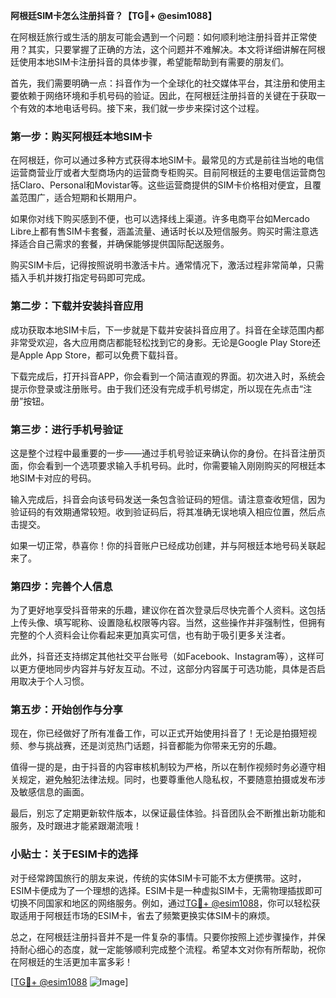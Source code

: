 **阿根廷SIM卡怎么注册抖音？【TG💪+ @esim1088】**

在阿根廷旅行或生活的朋友可能会遇到一个问题：如何顺利地注册抖音并正常使用？其实，只要掌握了正确的方法，这个问题并不难解决。本文将详细讲解在阿根廷使用本地SIM卡注册抖音的具体步骤，希望能帮助到有需要的朋友们。

首先，我们需要明确一点：抖音作为一个全球化的社交媒体平台，其注册和使用主要依赖于网络环境和手机号码的验证。因此，在阿根廷注册抖音的关键在于获取一个有效的本地电话号码。接下来，我们就一步步来探讨这个过程。

### 第一步：购买阿根廷本地SIM卡

在阿根廷，你可以通过多种方式获得本地SIM卡。最常见的方式是前往当地的电信运营商营业厅或者大型商场内的运营商专柜购买。目前阿根廷的主要电信运营商包括Claro、Personal和Movistar等。这些运营商提供的SIM卡价格相对便宜，且覆盖范围广，适合短期和长期用户。

如果你对线下购买感到不便，也可以选择线上渠道。许多电商平台如Mercado Libre上都有售SIM卡套餐，涵盖流量、通话时长以及短信服务。购买时需注意选择适合自己需求的套餐，并确保能够提供国际配送服务。

购买SIM卡后，记得按照说明书激活卡片。通常情况下，激活过程非常简单，只需插入手机并拨打指定号码即可完成。

### 第二步：下载并安装抖音应用

成功获取本地SIM卡后，下一步就是下载并安装抖音应用了。抖音在全球范围内都非常受欢迎，各大应用商店都能轻松找到它的身影。无论是Google Play Store还是Apple App Store，都可以免费下载抖音。

下载完成后，打开抖音APP，你会看到一个简洁直观的界面。初次进入时，系统会提示你登录或注册账号。由于我们还没有完成手机号绑定，所以现在先点击“注册”按钮。

### 第三步：进行手机号验证

这是整个过程中最重要的一步——通过手机号验证来确认你的身份。在抖音注册页面，你会看到一个选项要求输入手机号码。此时，你需要输入刚刚购买的阿根廷本地SIM卡对应的号码。

输入完成后，抖音会向该号码发送一条包含验证码的短信。请注意查收短信，因为验证码的有效期通常较短。收到验证码后，将其准确无误地填入相应位置，然后点击提交。

如果一切正常，恭喜你！你的抖音账户已经成功创建，并与阿根廷本地号码关联起来了。

### 第四步：完善个人信息

为了更好地享受抖音带来的乐趣，建议你在首次登录后尽快完善个人资料。这包括上传头像、填写昵称、设置隐私权限等内容。当然，这些操作并非强制性，但拥有完整的个人资料会让你看起来更加真实可信，也有助于吸引更多关注者。

此外，抖音还支持绑定其他社交平台账号（如Facebook、Instagram等），这样可以更方便地同步内容并与好友互动。不过，这部分内容属于可选功能，具体是否启用取决于个人习惯。

### 第五步：开始创作与分享

现在，你已经做好了所有准备工作，可以正式开始使用抖音了！无论是拍摄短视频、参与挑战赛，还是浏览热门话题，抖音都能为你带来无穷的乐趣。

值得一提的是，由于抖音的内容审核机制较为严格，所以在制作视频时务必遵守相关规定，避免触犯法律法规。同时，也要尊重他人隐私权，不要随意拍摄或发布涉及敏感信息的画面。

最后，别忘了定期更新软件版本，以保证最佳体验。抖音团队会不断推出新功能和服务，及时跟进才能紧跟潮流哦！

### 小贴士：关于ESIM卡的选择

对于经常跨国旅行的朋友来说，传统的实体SIM卡可能不太方便携带。这时，ESIM卡便成为了一个理想的选择。ESIM卡是一种虚拟SIM卡，无需物理插拔即可切换不同国家和地区的网络服务。例如，通过[TG💪+ @esim1088](https://t.me/s/esim1088)，你可以轻松获取适用于阿根廷市场的ESIM卡，省去了频繁更换实体SIM卡的麻烦。

总之，在阿根廷注册抖音并不是一件复杂的事情。只要你按照上述步骤操作，并保持耐心细心的态度，就一定能够顺利完成整个流程。希望本文对你有所帮助，祝你在阿根廷的生活更加丰富多彩！

[[TG💪+ @esim1088](https://t.me/s/esim1088) ![Image](https://i.postimg.cc/4NQfJmqS/Snipaste-2025-05-13-00-14-12.png)]
